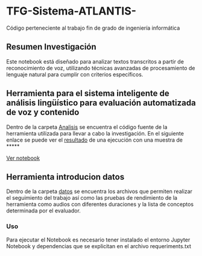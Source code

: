 # TFG-Sistema-ATLANTIS-
Código perteneciente al trabajo fin de grado de ingeniería informática

## Resumen Investigación
Este notebook está diseñado para analizar textos transcritos a partir de reconocimiento de voz, utilizando técnicas avanzadas de procesamiento de lenguaje natural para cumplir con criterios específicos.

## Herramienta para el sistema inteligente de análisis lingüístico para evaluación automatizada de voz y contenido 

Dentro de la carpeta [Analisis](./analisis) se encuentra el código fuente de la herramienta utilizada para llevar
a cabo la investigación. En el siguiente enlace se puede ver el [resultado](./A*******s.ipynb) de una
ejecución con una muestra de *****


[Ver notebook]([./TFG_ATLANTIS.ipynb)

## Herramienta introducion datos

Dentro de la carpeta [datos](./datos) se encuentra los archivos que permiten realizar el seguimiento del trabajo así como las pruebas de rendimiento de la herramienta como audios con diferentes duraciones y la lista de conceptos determinada por el evaluador.

### Uso

Para ejecutar el Notebook es necesario tener instalado el entorno Jupyter Notebook y dependencias que se explicitan en el archivo requeriments.txt
